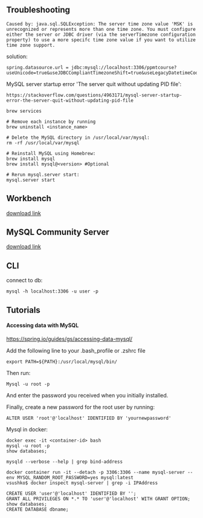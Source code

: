## Troubleshooting
```
Caused by: java.sql.SQLException: The server time zone value 'MSK' is unrecognized or represents more than one time zone. You must configure either the server or JDBC driver (via the serverTimezone configuration property) to use a more specifc time zone value if you want to utilize time zone support.
```
solution:
```
spring.datasource.url = jdbc:mysql://localhost:3306/ppmtcourse?useUnicode=true&useJDBCCompliantTimezoneShift=true&useLegacyDatetimeCode=false&serverTimezone=UTC
```
MySQL server startup error 'The server quit without updating PID file':
```
https://stackoverflow.com/questions/4963171/mysql-server-startup-error-the-server-quit-without-updating-pid-file
```
```
brew services

# Remove each instance by running
brew uninstall <instance_name>

# Delete the MySQL directory in /usr/local/var/mysql:
rm -rf /usr/local/var/mysql

# Reinstall MySQL using Homebrew:
brew install mysql
brew install mysql@<version> #Optional

# Rerun mysql.server start:
mysql.server start
```
## Workbench
[download link](https://dev.mysql.com/downloads/workbench/)

## MySQL Community Server
[download link](https://dev.mysql.com/downloads/mysql/)

## CLI 
connect to db:
```
mysql -h localhost:3306 -u user -p
```

## Tutorials
#### Accessing data with MySQL
https://spring.io/guides/gs/accessing-data-mysql/

Add the following line to your .bash_profile or .zshrc file
```
export PATH=${PATH}:/usr/local/mysql/bin/ 
```
Then run:
```
Mysql -u root -p 
```
And enter the password you received when you initially installed.

Finally, create a new password for the root user by running:
```
ALTER USER 'root'@'localhost' IDENTIFIED BY 'yournewpassword' 
```
Mysql in docker:
```
docker exec -it <container-id> bash
mysql -u root -p
show databases;
```
```
mysqld --verbose --help | grep bind-address
```

```
docker container run -it --detach -p 3306:3306 --name mysql-server --env MYSQL_RANDOM_ROOT_PASSWORD=yes mysql:latest
vsushko$ docker inspect mysql-server | grep -i IPAddress
```
```
CREATE USER 'user'@'localhost' IDENTIFIED BY '';
GRANT ALL PRIVILEGES ON *.* TO 'user'@'localhost' WITH GRANT OPTION;
show databases;
CREATE DATABASE dbname;
```
